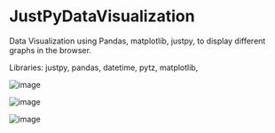 # JustPyDataVisualization
Data Visualization using Pandas, matplotlib, justpy, to display different graphs in the browser.

Libraries: justpy, pandas, datetime, pytz, matplotlib,

![image](https://user-images.githubusercontent.com/53841303/132012640-39a59222-adba-4ad2-a5ff-2c94b31162b1.png)

![image](https://user-images.githubusercontent.com/53841303/132012783-05a824a2-929a-4ec2-87f5-add4481a59f0.png)

![image](https://user-images.githubusercontent.com/53841303/132012939-078aeafe-a740-4930-a0e2-4408a1010c60.png)

